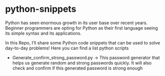 # python-snippets
Python has seen enormous growth in its user base over recent years. 
Beginner programmers are opting for Python as their first language seeing its simple syntax and its applications.

In this Repo, I’ll share some Python code snippets that can be used to solve day-to-day problems!
Here you can find a list python scripts
- Generate_confirm_strong_password.py   &#8594; This password generator that helps us generate random and strong passwords quickly. It will also check and confirm if this generated password is strong enough
